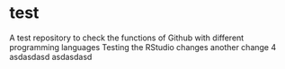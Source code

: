 # test

A test repository to check the functions of Github with different programming languages
Testing the RStudio changes
another change 4
asdasdasd
asdasdasd
